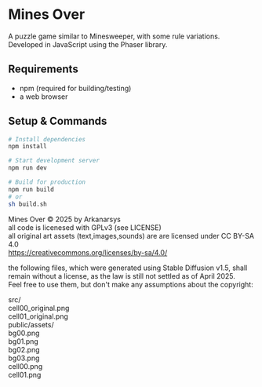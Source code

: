 # Mines Over

A puzzle game similar to Minesweeper, with some rule variations.
Developed in JavaScript using the Phaser library.

## Requirements
- npm (required for building/testing)
- a web browser

## Setup & Commands
```bash
# Install dependencies
npm install

# Start development server
npm run dev

# Build for production
npm run build
# or
sh build.sh

```

Mines Over © 2025 by Arkanarsys  
all code is licenesed with GPLv3 (see LICENSE)  
all original art assets (text,images,sounds) are are licensed under CC BY-SA 4.0  
https://creativecommons.org/licenses/by-sa/4.0/  

the following files, which were generated using Stable Diffusion v1.5, shall remain without a license, as the law is still not settled as of April 2025.  
Feel free to use them, but don't make any assumptions about the copyright:  

src/  
	 cell00_original.png  
   cell01_original.png  
public/assets/  
   bg00.png  
	 bg01.png  
	 bg02.png  
	 bg03.png  
	 cell00.png  
	 cell01.png
